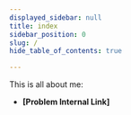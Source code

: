 ```yaml
---
displayed_sidebar: null
title: index
sidebar_position: 0
slug: /
hide_table_of_contents: true

---
```




This is all about me:

- **[Problem Internal Link]**
